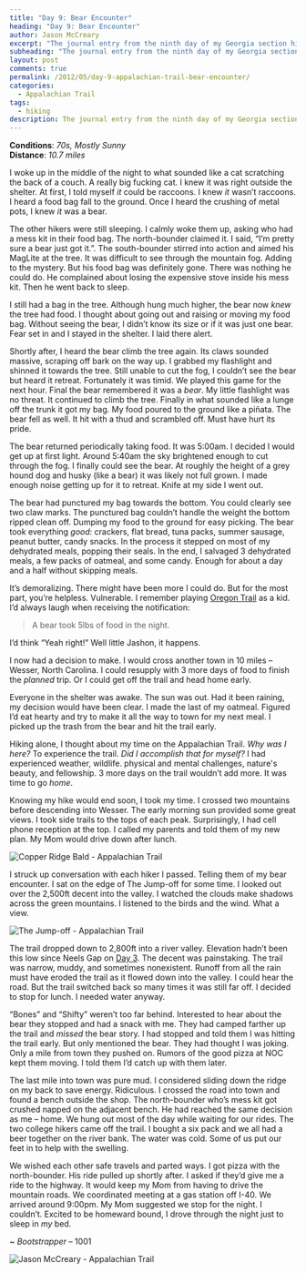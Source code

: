 ```yaml
---
title: "Day 9: Bear Encounter"
heading: "Day 9: Bear Encounter"
author: Jason McCreary
excerpt: "The journal entry from the ninth day of my Georgia section hike through the Appalachian Trail."
subheading: "The journal entry from the ninth day of my Georgia section hike through the Appalachian Trail."
layout: post
comments: true
permalink: /2012/05/day-9-appalachian-trail-bear-encounter/
categories:
  - Appalachian Trail
tags:
  - hiking
description: The journal entry from the ninth day of my Georgia section hike through the Appalachian Trail.
---
```

**Conditions**: *70s, Mostly Sunny*  
**Distance**: *10.7 miles*

I woke up in the middle of the night to what sounded like a cat scratching the back of a couch. A really big fucking cat. I knew it was right outside the shelter. At first, I told myself *it* could be raccoons. I knew *it* wasn&rsquo;t raccoons. I heard a food bag fall to the ground. Once I heard the crushing of metal pots, I knew *it* was a bear.

The other hikers were still sleeping. I calmly woke them up, asking who had a mess kit in their food bag. The north-bounder claimed it. I said, &ldquo;I&rsquo;m pretty sure a bear just got it.&rdquo;. The south-bounder stirred into action and aimed his MagLite at the tree. It was difficult to see through the mountain fog. Adding to the mystery. But his food bag was definitely gone. There was nothing he could do. He complained about losing the expensive stove inside his mess kit. Then he went back to sleep.

I still had a bag in the tree. Although hung much higher, the bear now *knew* the tree had food. I thought about going out and raising or moving my food bag. Without seeing the bear, I didn&rsquo;t know its size or if it was just one bear. Fear set in and I stayed in the shelter. I laid there alert.

Shortly after, I heard the bear climb the tree again. Its claws sounded massive, scraping off bark on the way up. I grabbed my flashlight and shinned it towards the tree. Still unable to cut the fog, I couldn&rsquo;t see the bear but heard it retreat. Fortunately it was timid. We played this game for the next hour. Final the bear remembered it was a *bear*. My little flashlight was no threat. It continued to climb the tree. Finally in what sounded like a lunge off the trunk it got my bag. My food poured to the ground like a piñata. The bear fell as well. It hit with a thud and scrambled off. Must have hurt its pride.

The bear returned periodically taking food. It was 5:00am. I decided I would get up at first light. Around 5:40am the sky brightened enough to cut through the fog. I finally could see the bear. At roughly the height of a grey hound dog and husky (like a bear) it was likely not full grown. I made enough noise getting up for it to retreat. Knife at my side I went out.

The bear had punctured my bag towards the bottom. You could clearly see two claw marks. The punctured bag couldn&rsquo;t handle the weight the bottom ripped clean off. Dumping my food to the ground for easy picking. The bear took everything *good*: crackers, flat bread, tuna packs, summer sausage, peanut butter, candy snacks. In the process it stepped on most of my dehydrated meals, popping their seals. In the end, I salvaged 3 dehydrated meals, a few packs of oatmeal, and some candy. Enough for about a day and a half without skipping meals.


It&rsquo;s demoralizing. There might have been more I could do. But for the most part, you&rsquo;re helpless. Vulnerable. I remember playing [Oregon Trail][1] as a kid. I&rsquo;d always laugh when receiving the notification:

> A bear took 5lbs of food in the night.

I&rsquo;d think &ldquo;Yeah right!&rdquo; Well little Jashon, it happens.

I now had a decision to make. I would cross another town in 10 miles – Wesser, North Carolina. I could resupply with 3 more days of food to finish the *planned* trip. Or I could get off the trail and head home early.

Everyone in the shelter was awake. The sun was out. Had it been raining, my decision would have been clear. I made the last of my oatmeal. Figured I&rsquo;d eat hearty and try to make it all the way to town for my next meal. I picked up the trash from the bear and hit the trail early.

Hiking alone, I thought about my time on the Appalachian Trail. *Why was I here?* To experience the trail. *Did I accomplish that for myself?* I had experienced weather, wildlife. physical and mental challenges, nature's beauty, and fellowship. 3 more days on the trail wouldn&rsquo;t add more. It was time to go *home*.

Knowing my hike would end soon, I took my time. I crossed two mountains before descending into Wesser. The early morning sun provided some great views. I took side trails to the tops of each peak. Surprisingly, I had cell phone reception at the top. I called my parents and told them of my new plan. My Mom would drive down after lunch.

<img src="/images/appalachian-trail-copper-bald.jpg" alt="Copper Ridge Bald - Appalachian Trail" title="Copper Ridge Bald - Appalachian Trail" />

I struck up conversation with each hiker I passed. Telling them of my bear encounter. I sat on the edge of The Jump-off for some time. I looked out over the 2,500ft decent into the valley. I watched the clouds make shadows across the green mountains. I listened to the birds and the wind. What a view.

<img src="/images/appalachian-trail-jump-off.jpg" alt="The Jump-off - Appalachian Trail" title="The Jump-off - Appalachian Trail" />

The trail dropped down to 2,800ft into a river valley. Elevation hadn&rsquo;t been this low since Neels Gap on [Day 3][2]. The decent was painstaking. The trail was narrow, muddy, and sometimes nonexistent. Runoff from all the rain must have eroded the trail as it flowed down into the valley. I could hear the road. But the trail switched back so many times it was still far off. I decided to stop for lunch. I needed water anyway.

&ldquo;Bones&rdquo; and &ldquo;Shifty&rdquo; weren&rsquo;t too far behind. Interested to hear about the bear they stopped and had a snack with me. They had camped farther up the trail and *missed* the bear story. I had stopped and told them I was hitting the trail early. But only mentioned the bear. They had thought I was joking. Only a mile from town they pushed on. Rumors of the good pizza at NOC kept them moving. I told them I&rsquo;d catch up with them later.

The last mile into town was pure mud. I considered sliding down the ridge on my back to save energy. Ridiculous. I crossed the road into town and found a bench outside the shop. The north-bounder who&rsquo;s mess kit got crushed napped on the adjacent bench. He had reached the same decision as me – home. We hung out most of the day while waiting for our rides. The two college hikers came off the trail. I bought a six pack and we all had a beer together on the river bank. The water was cold. Some of us put our feet in to help with the swelling.

We wished each other safe travels and parted ways. I got pizza with the north-bounder. His ride pulled up shortly after. I asked if they&rsquo;d give me a ride to the highway. It would keep my Mom from having to drive the mountain roads. We coordinated meeting at a gas station off I-40. We arrived around 9:00pm. My Mom suggested we stop for the night. I couldn&rsquo;t. Excited to be homeward bound, I drove through the night just to sleep in *my* bed.

~ *Bootstrapper* – 1001

<img src="/images/jason-mccreary-bryson-city.jpg" alt="Jason McCreary - Appalachian Trail" title="Jason McCreary - Appalachian Trail" />

 [1]: http://en.wikipedia.org/wiki/The_Oregon_Trail_(video_game) "Oregon Trail Game"
 [2]: http://jason.pureconcepts.net/2012/05/day-3-appalachian-trail-going-the-distance/ "Day 3: Going the Distance"
